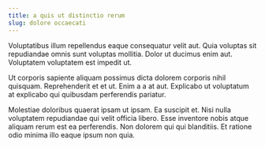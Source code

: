 ```yaml
---
title: a quis ut distinctio rerum
slug: dolore occaecati
---
```


Voluptatibus illum repellendus eaque consequatur velit aut. Quia voluptas sit repudiandae omnis sunt voluptas mollitia. Dolor ut ducimus enim aut. Voluptatem voluptatem est impedit ut.

Ut corporis sapiente aliquam possimus dicta dolorem corporis nihil quisquam. Reprehenderit et et ut. Enim a a at aut. Explicabo ut voluptatum at explicabo qui quibusdam perferendis pariatur.

Molestiae doloribus quaerat ipsam ut ipsam. Ea suscipit et. Nisi nulla voluptatem repudiandae qui velit officia libero. Esse inventore nobis atque aliquam rerum est ea perferendis. Non dolorem qui qui blanditiis. Et ratione odio minima illo eaque ipsum non quia.
